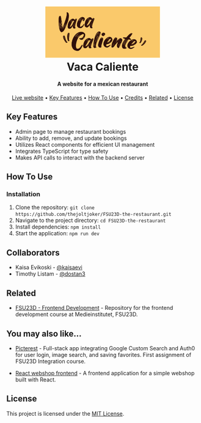 

<h1 align="center">
<img src="./public/logo_readme.png" alt="screenshot" width=300/> <br/>
  Vaca Caliente
</h1>

<h4 align="center">A website for a mexican restaurant</h4>
<p align="center">
  <a href="https://thejoltjoker.github.io/FSU23D-the-restaurant/">Live website</a> •
  <a href="#key-features">Key Features</a> •
  <a href="#how-to-use">How To Use</a> •
  <a href="#collaborators">Credits</a> •
  <a href="#related">Related</a> •
  <a href="#license">License</a>
</p>

## Key Features

- Admin page to manage restaurant bookings
- Ability to add, remove, and update bookings
- Utilizes React components for efficient UI management
- Integrates TypeScript for type safety
- Makes API calls to interact with the backend server

## How To Use

### Installation

1. Clone the repository: `git clone https://github.com/thejoltjoker/FSU23D-the-restaurant.git`
2. Navigate to the project directory: `cd FSU23D-the-restaurant`
3. Install dependencies: `npm install`
4. Start the application: `npm run dev`

## Collaborators

- Kaisa Evikoski - [@kaisaevi](https://github.com/kaisaevi)
- Timothy Listam - [@dostan3](https://github.com/dostan3)

## Related

- [FSU23D - Frontend Development](https://github.com/thejoltjoker/FSU23D-frameworks) - Repository for the frontend development course at Medieinstitutet, FSU23D.

## You may also like...

- [Picterest](https://github.com/thejoltjoker/picterest) - Full-stack app integrating Google Custom Search and Auth0 for user login, image search, and saving favorites. First assignment of FSU23D Integration course.

- [React webshop frontend](https://github.com/thejoltjoker/react-webshop-frontend) - A frontend application for a simple webshop built with React.

## License

This project is licensed under the [MIT License](LICENSE).
